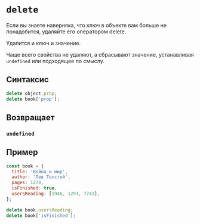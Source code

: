 # `delete`

Если вы знаете наверняка, что ключ в объекте вам больше не понадобится, удаляйте его оператором delete.

Удалится и ключ и значение.

Чаще всего свойства не удаляют, а сбрасывают значение, устанавливая `undefined` или подходящее по смыслу.

## Синтаксис

```js
delete object.prop;
delete book['prop'];
```

## Возвращает

### `undefined`

## Пример

```js
const book = {
  title: 'Война и мир',
  author: 'Лев Толстой',
  pages: 1274,
  isFinished: true,
  usersReading: [1946, 1293, 7743],
};

delete book.usersReading;
delete book['isFinished'];
```
